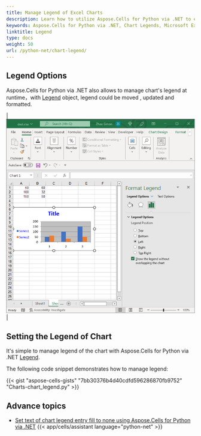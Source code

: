 ```yaml
---
title: Manage Legend of Excel Charts
description: Learn how to utilize Aspose.Cells for Python via .NET to effectively utilize and customize chart legends in Microsoft Excel. Our comprehensive guide explains the legend's functionality, how to access and modify it, as well as how to improve visualization and data understanding with legends.
keywords: Aspose.Cells for Python via .NET, Chart Legends, Microsoft Excel, Visualization, Data Understanding.
linktitle: Legend
type: docs
weight: 50
url: /python-net/chart-legend/
---
```


## **Legend Options**
Aspose.Cells for Python via .NET also allows to manage chart's legend at runtime，with [Legend](https://reference.aspose.com/cells/python-net/aspose.cells.charts/legend/) object, legend could be moved , updated and formatted.

|![todo:image_alt_text](chart_legend.png)|

## **Setting the Legend of Chart**
It's simple to manage legend of the chart with Aspose.Cells for Python via .NET [Legend](https://reference.aspose.com/cells/python-net/aspose.cells.charts/legend/).

The following code snippet demonstrates how to manage legend:


{{< gist "aspose-cells-gists" "7bb30376b4d40cdfd596286870fb9752" "Charts-chart_legend.py" >}}

## **Advance topics**
- [Set text of chart legend entry fill to none using Aspose.Cells for Python via .NET](/cells/python-net/set-text-of-chart-legend-entry-fill-to-none-using-aspose-cells/)
{{< app/cells/assistant language="python-net" >}}